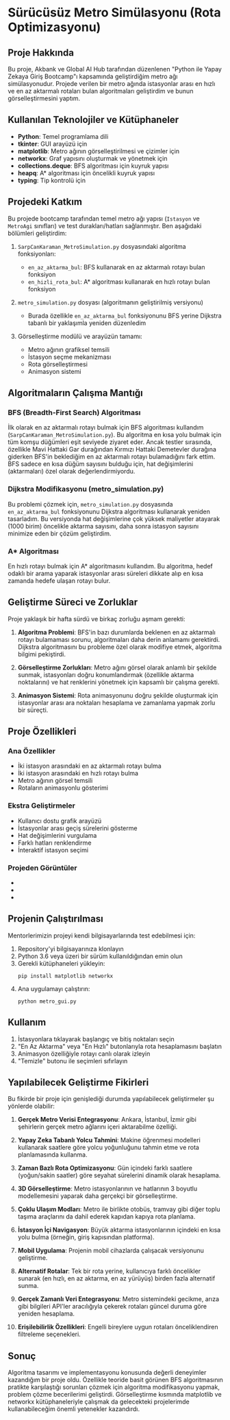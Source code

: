 # Sürücüsüz Metro Simülasyonu (Rota Optimizasyonu)

## Proje Hakkında
Bu proje, Akbank ve Global AI Hub tarafından düzenlenen "Python ile Yapay Zekaya Giriş Bootcamp"ı kapsamında geliştirdiğim metro ağı simülasyonudur. Projede verilen bir metro ağında istasyonlar arası en hızlı ve en az aktarmalı rotaları bulan algoritmaları geliştirdim ve bunun görselleştirmesini yaptım.

## Kullanılan Teknolojiler ve Kütüphaneler
- **Python**: Temel programlama dili
- **tkinter**: GUI arayüzü için
- **matplotlib**: Metro ağının görselleştirilmesi ve çizimler için
- **networkx**: Graf yapısını oluşturmak ve yönetmek için
- **collections.deque**: BFS algoritması için kuyruk yapısı
- **heapq**: A* algoritması için öncelikli kuyruk yapısı
- **typing**: Tip kontrolü için

## Projedeki Katkım
Bu projede bootcamp tarafından temel metro ağı yapısı (`Istasyon` ve `MetroAgi` sınıfları) ve test durakları/hatları sağlanmıştır. Ben aşağıdaki bölümleri geliştirdim:

1. `SarpCanKaraman_MetroSimulation.py` dosyasındaki algoritma fonksiyonları:
   - `en_az_aktarma_bul`: BFS kullanarak en az aktarmalı rotayı bulan fonksiyon
   - `en_hizli_rota_bul`: A* algoritması kullanarak en hızlı rotayı bulan fonksiyon

2. `metro_simulation.py` dosyası (algoritmanın geliştirilmiş versiyonu)
   - Burada özellikle `en_az_aktarma_bul` fonksiyonunu BFS yerine Dijkstra tabanlı bir yaklaşımla yeniden düzenledim

3. Görselleştirme modülü ve arayüzün tamamı:
   - Metro ağının grafiksel temsili
   - İstasyon seçme mekanizması
   - Rota görselleştirmesi
   - Animasyon sistemi

## Algoritmaların Çalışma Mantığı

### BFS (Breadth-First Search) Algoritması
İlk olarak en az aktarmalı rotayı bulmak için BFS algoritması kullandım (`SarpCanKaraman_MetroSimulation.py`). Bu algoritma en kısa yolu bulmak için tüm komşu düğümleri eşit seviyede ziyaret eder. Ancak testler sırasında, özellikle Mavi Hattaki Gar durağından Kırmızı Hattaki Demetevler durağına giderken BFS'in beklediğim en az aktarmalı rotayı bulamadığını fark ettim. BFS sadece en kısa düğüm sayısını bulduğu için, hat değişimlerini (aktarmaları) özel olarak değerlendirmiyordu.

### Dijkstra Modifikasyonu (metro_simulation.py)
Bu problemi çözmek için, `metro_simulation.py` dosyasında `en_az_aktarma_bul` fonksiyonunu Dijkstra algoritması kullanarak yeniden tasarladım. Bu versiyonda hat değişimlerine çok yüksek maliyetler atayarak (1000 birim) öncelikle aktarma sayısını, daha sonra istasyon sayısını minimize eden bir çözüm geliştirdim.

### A* Algoritması
En hızlı rotayı bulmak için A* algoritmasını kullandım. Bu algoritma, hedef odaklı bir arama yaparak istasyonlar arası süreleri dikkate alıp en kısa zamanda hedefe ulaşan rotayı bulur.

## Geliştirme Süreci ve Zorluklar

Proje yaklaşık bir hafta sürdü ve birkaç zorluğu aşmam gerekti:

1. **Algoritma Problemi**: BFS'in bazı durumlarda beklenen en az aktarmalı rotayı bulamaması sorunu, algoritmaları daha derin anlamamı gerektirdi. Dijkstra algoritmasını bu probleme özel olarak modifiye etmek, algoritma bilgimi pekiştirdi.

2. **Görselleştirme Zorlukları**: Metro ağını görsel olarak anlamlı bir şekilde sunmak, istasyonları doğru konumlandırmak (özellikle aktarma noktalarını) ve hat renklerini yönetmek için kapsamlı bir çalışma gerekti.

3. **Animasyon Sistemi**: Rota animasyonunu doğru şekilde oluşturmak için istasyonlar arası ara noktaları hesaplama ve zamanlama yapmak zorlu bir süreçti.

## Proje Özellikleri

### Ana Özellikler
- İki istasyon arasındaki en az aktarmalı rotayı bulma 
- İki istasyon arasındaki en hızlı rotayı bulma
- Metro ağının görsel temsili
- Rotaların animasyonlu gösterimi

### Ekstra Geliştirmeler
- Kullanıcı dostu grafik arayüzü
- İstasyonlar arası geçiş sürelerini gösterme
- Hat değişimlerini vurgulama
- Farklı hatları renklendirme
- İnteraktif istasyon seçimi

### Projeden Görüntüler
- 

-
 
- 

## Projenin Çalıştırılması

Mentorlerimizin projeyi kendi bilgisayarlarında test edebilmesi için:

1. Repository'yi bilgisayarınıza klonlayın
2. Python 3.6 veya üzeri bir sürüm kullanıldığından emin olun
3. Gerekli kütüphaneleri yükleyin:
   ```
   pip install matplotlib networkx
   ```
4. Ana uygulamayı çalıştırın:
   ```
   python metro_gui.py
   ```

## Kullanım
1. İstasyonlara tıklayarak başlangıç ve bitiş noktaları seçin
2. "En Az Aktarma" veya "En Hızlı" butonlarıyla rota hesaplamasını başlatın
3. Animasyon özelliğiyle rotayı canlı olarak izleyin
4. "Temizle" butonu ile seçimleri sıfırlayın

## Yapılabilecek Geliştirme Fikirleri

Bu fikirde bir proje için genişlediği durumda yapılabilecek geliştirmeler şu yönlerde olabilir:

1. **Gerçek Metro Verisi Entegrasyonu**: Ankara, İstanbul, İzmir gibi şehirlerin gerçek metro ağlarını içeri aktarabilme özelliği.

2. **Yapay Zeka Tabanlı Yolcu Tahmini**: Makine öğrenmesi modelleri kullanarak saatlere göre yolcu yoğunluğunu tahmin etme ve rota planlamasında kullanma.

3. **Zaman Bazlı Rota Optimizasyonu**: Gün içindeki farklı saatlere (yoğun/sakin saatler) göre seyahat sürelerini dinamik olarak hesaplama.

4. **3D Görselleştirme**: Metro istasyonlarının ve hatlarının 3 boyutlu modellemesini yaparak daha gerçekçi bir görselleştirme.

5. **Çoklu Ulaşım Modları**: Metro ile birlikte otobüs, tramvay gibi diğer toplu taşıma araçlarını da dahil ederek kapıdan kapıya rota planlama.

6. **İstasyon İçi Navigasyon**: Büyük aktarma istasyonlarının içindeki en kısa yolu bulma (örneğin, giriş kapısından platforma).

7. **Mobil Uygulama**: Projenin mobil cihazlarda çalışacak versiyonunu geliştirme.

8. **Alternatif Rotalar**: Tek bir rota yerine, kullanıcıya farklı öncelikler sunarak (en hızlı, en az aktarma, en az yürüyüş) birden fazla alternatif sunma.

9. **Gerçek Zamanlı Veri Entegrasyonu**: Metro sistemindeki gecikme, arıza gibi bilgileri API'ler aracılığıyla çekerek rotaları güncel duruma göre yeniden hesaplama.

10. **Erişilebilirlik Özellikleri**: Engelli bireylere uygun rotaları önceliklendiren filtreleme seçenekleri.

## Sonuç
Algoritma tasarımı ve implementasyonu konusunda değerli deneyimler kazandığım bir proje oldu. Özellikle teoride basit görünen BFS algoritmasının pratikte karşılaştığı sorunları çözmek için algoritma modifikasyonu yapmak, problem çözme becerilerimi geliştirdi. Görselleştirme kısmında matplotlib ve networkx kütüphaneleriyle çalışmak da gelecekteki projelerimde kullanabileceğim önemli yetenekler kazandırdı.

